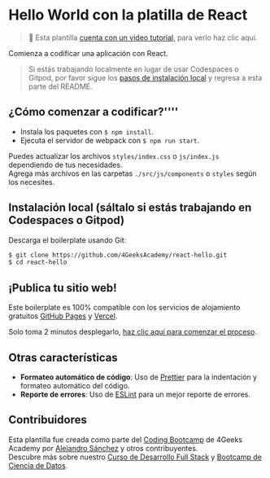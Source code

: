 # Hello World con la platilla de React

> 🎥 Esta plantilla [cuenta con un video tutorial](https://youtu.be/oGpSVBsq7BA), para verlo haz clic aquí.

Comienza a codificar una aplicación con React.

> Si estás trabajando localmente en lugar de usar Codespaces o Gitpod, por favor sigue los [pasos de instalación local](#instalación-local-sáltalo-si-estás-trabajando-en-codespaces-o-gitpod) y regresa a esta parte del README.

## ¿Cómo comenzar a codificar?''''

- Instala los paquetes con `$ npm install`.
- Ejecuta el servidor de webpack con `$ npm run start`.

Puedes actualizar los archivos `styles/index.css` o `js/index.js` dependiendo de tus necesidades.  
Agrega más archivos en las carpetas `./src/js/components` o `styles` según los necesites.

## Instalación local (sáltalo si estás trabajando en Codespaces o Gitpod)

Descarga el boilerplate usando Git:

```bash
$ git clone https://github.com/4GeeksAcademy/react-hello.git
$ cd react-hello
```
## ¡Publica tu sitio web!

Este boilerplate es 100% compatible con los servicios de alojamiento gratuitos [GitHub Pages](https://pages.github.com/) y [Vercel](https://vercel.com/).

Solo toma 2 minutos desplegarlo, [haz clic aquí para comenzar el proceso](https://4geeks.com/docs/start/deploy-to-render-com).

## Otras características

- **Formateo automático de código**: Uso de [Prettier](https://prettier.io/) para la indentación y formateo automático del código.
- **Reporte de errores**: Uso de [ESLint](https://eslint.org/) para un mejor reporte de errores.

## Contribuidores

Esta plantilla fue creada como parte del [Coding Bootcamp](https://4geeksacademy.com/us/coding-bootcamp) de 4Geeks Academy por [Alejandro Sánchez](https://twitter.com/alesanchezr) y otros contribuyentes.  
Descubre más sobre nuestro [Curso de Desarrollo Full Stack](https://4geeksacademy.com/us/coding-bootcamps/part-time-full-stack-developer) y [Bootcamp de Ciencia de Datos](https://4geeksacademy.com/us/coding-bootcamps/datascience-machine-learning).


